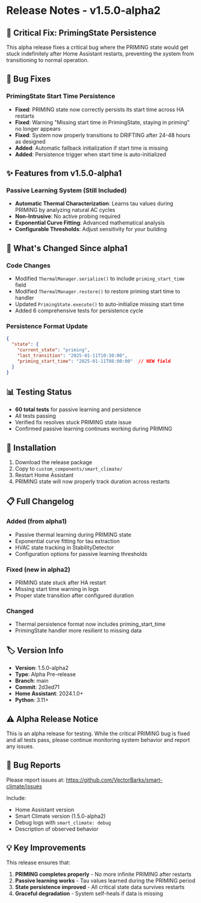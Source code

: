 # Release Notes - v1.5.0-alpha2

## 🔧 Critical Fix: PrimingState Persistence

This alpha release fixes a critical bug where the PRIMING state would get stuck indefinitely after Home Assistant restarts, preventing the system from transitioning to normal operation.

## 🐛 Bug Fixes

### PrimingState Start Time Persistence
- **Fixed**: PRIMING state now correctly persists its start time across HA restarts
- **Fixed**: Warning "Missing start time in PrimingState, staying in priming" no longer appears
- **Fixed**: System now properly transitions to DRIFTING after 24-48 hours as designed
- **Added**: Automatic fallback initialization if start time is missing
- **Added**: Persistence trigger when start time is auto-initialized

## ✨ Features from v1.5.0-alpha1

### Passive Learning System (Still Included)
- **Automatic Thermal Characterization**: Learns tau values during PRIMING by analyzing natural AC cycles
- **Non-Intrusive**: No active probing required
- **Exponential Curve Fitting**: Advanced mathematical analysis
- **Configurable Thresholds**: Adjust sensitivity for your building

## 🔄 What's Changed Since alpha1

### Code Changes
- Modified `ThermalManager.serialize()` to include `priming_start_time` field
- Modified `ThermalManager.restore()` to restore priming start time to handler
- Updated `PrimingState.execute()` to auto-initialize missing start time
- Added 6 comprehensive tests for persistence cycle

### Persistence Format Update
```json
{
  "state": {
    "current_state": "priming",
    "last_transition": "2025-01-11T10:30:00",
    "priming_start_time": "2025-01-11T08:00:00"  // NEW field
  }
}
```

## 📊 Testing Status

- **60 total tests** for passive learning and persistence
- All tests passing
- Verified fix resolves stuck PRIMING state issue
- Confirmed passive learning continues working during PRIMING

## 🚀 Installation

1. Download the release package
2. Copy to `custom_components/smart_climate/`
3. Restart Home Assistant
4. PRIMING state will now properly track duration across restarts

## 📋 Full Changelog

### Added (from alpha1)
- Passive thermal learning during PRIMING state
- Exponential curve fitting for tau extraction
- HVAC state tracking in StabilityDetector
- Configuration options for passive learning thresholds

### Fixed (new in alpha2)
- PRIMING state stuck after HA restart
- Missing start time warning in logs
- Proper state transition after configured duration

### Changed
- Thermal persistence format now includes priming_start_time
- PrimingState handler more resilient to missing data

## 🏷️ Version Info

- **Version**: 1.5.0-alpha2
- **Type**: Alpha Pre-release
- **Branch**: main
- **Commit**: 2d3ed71
- **Home Assistant**: 2024.1.0+
- **Python**: 3.11+

## ⚠️ Alpha Release Notice

This is an alpha release for testing. While the critical PRIMING bug is fixed and all tests pass, please continue monitoring system behavior and report any issues.

## 🐛 Bug Reports

Please report issues at: https://github.com/VectorBarks/smart-climate/issues

Include:
- Home Assistant version
- Smart Climate version (1.5.0-alpha2)
- Debug logs with `smart_climate: debug`
- Description of observed behavior

## 💡 Key Improvements

This release ensures that:
1. **PRIMING completes properly** - No more infinite PRIMING after restarts
2. **Passive learning works** - Tau values learned during the PRIMING period
3. **State persistence improved** - All critical state data survives restarts
4. **Graceful degradation** - System self-heals if data is missing